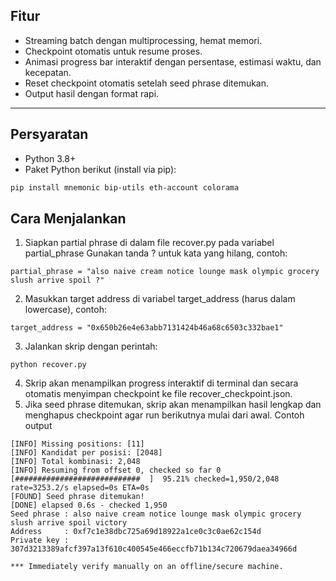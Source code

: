 ## Fitur
- Streaming batch dengan multiprocessing, hemat memori.
- Checkpoint otomatis untuk resume proses.
- Animasi progress bar interaktif dengan persentase, estimasi waktu, dan kecepatan.
- Reset checkpoint otomatis setelah seed phrase ditemukan.
- Output hasil dengan format rapi.
---
## Persyaratan
- Python 3.8+
- Paket Python berikut (install via pip):

```bash
pip install mnemonic bip-utils eth-account colorama
```
## Cara Menjalankan
1. Siapkan partial phrase di dalam file recover.py pada variabel partial_phrase
Gunakan tanda ? untuk kata yang hilang, contoh:
```
partial_phrase = "also naive cream notice lounge mask olympic grocery slush arrive spoil ?"
```
2. Masukkan target address di variabel target_address (harus dalam lowercase), contoh:
```
target_address = "0x650b26e4e63abb7131424b46a68c6503c332bae1"
```
3. Jalankan skrip dengan perintah:
```
python recover.py
```
4. Skrip akan menampilkan progress interaktif di terminal dan secara otomatis menyimpan checkpoint ke file recover_checkpoint.json.
5. Jika seed phrase ditemukan, skrip akan menampilkan hasil lengkap dan menghapus checkpoint agar run berikutnya mulai dari awal.
Contoh output
```
[INFO] Missing positions: [11]
[INFO] Kandidat per posisi: [2048]
[INFO] Total kombinasi: 2,048
[INFO] Resuming from offset 0, checked so far 0
[############################  ]  95.21% checked=1,950/2,048 rate=3253.2/s elapsed=0s ETA=0s                   
[FOUND] Seed phrase ditemukan!
[DONE] elapsed 0.6s - checked 1,950
Seed phrase : also naive cream notice lounge mask olympic grocery slush arrive spoil victory
Address     : 0xf7c1e38dbc725a69d18922a1ce0c3c0ae62c154d
Private key : 307d3213389afcf397a13f610c400545e466eccfb71b134c720679daea34966d

*** Immediately verify manually on an offline/secure machine.
